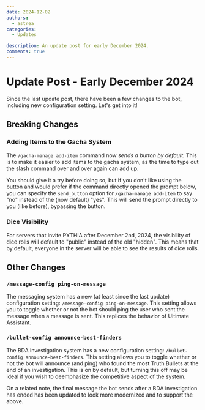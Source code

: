 ```yaml
---
date: 2024-12-02
authors:
  - astrea
categories:
  - Updates

description: An update post for early December 2024.
comments: true
---
```


# Update Post - Early December 2024

Since the last update post, there have been a few changes to the bot, including new configuration setting. Let's get into it!

<!-- more -->

## Breaking Changes

### Adding Items to the Gacha System

The `/gacha-manage add-item` command now *sends a button by default.* This is to make it easier to add items to the gacha system, as the time to type out the slash command over and over again can add up.

You should give it a try before doing so, but if you don't like using the button and would prefer if the command directly opened the prompt below, you can specify the `send_button` option for `/gacha-manage add-item` to say "no" instead of the (now default) "yes". This will send the prompt directly to you (like before), bypassing the button.

### Dice Visibility

For servers that invite PYTHIA after December 2nd, 2024, the visibility of dice rolls will default to "public" instead of the old "hidden". This means that by default, everyone in the server will be able to see the results of dice rolls.

## Other Changes

### `/message-config ping-on-message`

The messaging system has a new (at least since the last update) configuration setting: `/message-config ping-on-message`. This setting allows you to toggle whether or not the bot should ping the user who sent the message when a message is sent. This replices the behavior of Ultimate Assistant.

### `/bullet-config announce-best-finders`

The BDA investigation system has a new configuration setting: `/bullet-config announce-best-finders`. This setting allows you to toggle whether or not the bot will announce (and ping) who found the most Truth Bullets at the end of an investigation. This is on by default, but turning this off may be ideal if you wish to deemphasize the competitive aspect of the system.

On a related note, the final message the bot sends after a BDA investigation has ended has been updated to look more modernized and to support the above.